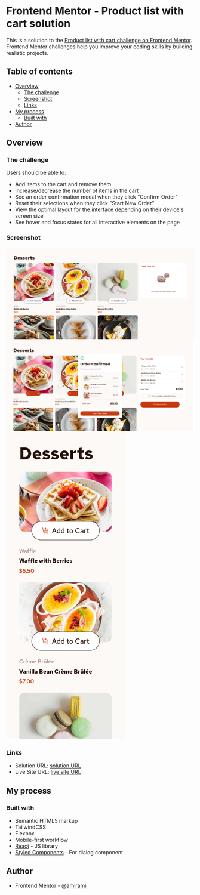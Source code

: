 # Frontend Mentor - Product list with cart solution

This is a solution to the [Product list with cart challenge on Frontend Mentor](https://www.frontendmentor.io/challenges/product-list-with-cart-5MmqLVAp_d). Frontend Mentor challenges help you improve your coding skills by building realistic projects. 

## Table of contents

- [Overview](#overview)
  - [The challenge](#the-challenge)
  - [Screenshot](#screenshot)
  - [Links](#links)
- [My process](#my-process)
  - [Built with](#built-with)
- [Author](#author)


## Overview

### The challenge

Users should be able to:

- Add items to the cart and remove them
- Increase/decrease the number of items in the cart
- See an order confirmation modal when they click "Confirm Order"
- Reset their selections when they click "Start New Order"
- View the optimal layout for the interface depending on their device's screen size
- See hover and focus states for all interactive elements on the page

### Screenshot

![desktop](image.png)
![desktop-active](image-1.png)
![mobile](image-2.png)

### Links

- Solution URL: [ solution URL ](https://github.com/amiramii/product-list-with-cart-main.git)
- Live Site URL: [ live site URL ](https://product-list-with-cart-main-ashen.vercel.app/)

## My process

### Built with

- Semantic HTML5 markup
- TailwindCSS
- Flexbox
- Mobile-first workflow
- [React](https://reactjs.org/) - JS library
- [Styled Components](https://headlessui.com/) - For dialog component


## Author

- Frontend Mentor - [@amiramii](https://www.frontendmentor.io/profile/amiramii)